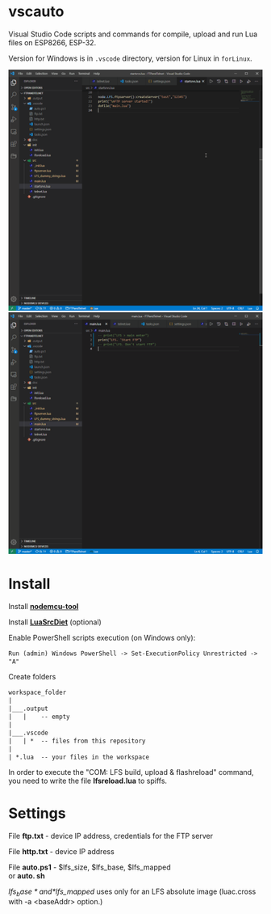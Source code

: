# vscauto

Visual Studio Code scripts and commands for compile, upload and run Lua files on ESP8266, ESP-32.

Version for Windows is in `.vscode` directory, version for Linux in `forLinux`.

<img src = "./images/vscauto1.gif">

<img src = "./images/vscauto2.gif">

# Install

Install **[nodemcu-tool](https://github.com/AndiDittrich/NodeMCU-Tool)**

Install **[LuaSrcDiet](https://github.com/jirutka/luasrcdiet#using-luarocks)** (optional)

Enable PowerShell scripts execution (on Windows only):

```
Run (admin) Windows PowerShell -> Set-ExecutionPolicy Unrestricted -> "A"
```

Create folders

```
workspace_folder
|
|___.output
|   |    -- empty
|
|___.vscode
|   | *  -- files from this repository
|
| *.lua  -- your files in the workspace

```

In order to execute the "COM: LFS build, upload & flashreload" command, you need to write the file **lfsreload.lua** to spiffs.

# Settings

File **ftp.txt**  - device IP address, credentials for the FTP server

File **http.txt** - device IP address

File **auto.ps1** - $lfs_size, $lfs_base, $lfs_mapped<br>
or **auto. sh**

*$lfs_base* and *$lfs_mapped* uses only for an LFS absolute image (luac.cross with -a \<baseAddr\> option.)
